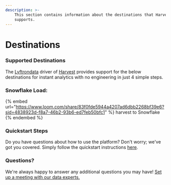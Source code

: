 ```yaml
---
description: >-
    This section contains information about the destinations that Harvest
    supports.
---
```


# Destinations

### Supported Destinations

The [Lyftrondata](https://www.lyftrondata.com/) driver of [Harvest](https://www.lyftrondata.com/integration/sales-analytics/harvest/) provides support for the below destinations for instant analytics with no engineering in just 4 simple steps.

### Snowflake Load:

{% embed url="https://www.loom.com/share/83f0fde5944a4207ad6dbb2268bf39e6?sid=4838923d-f8a7-46b2-93b6-ed7feb50bfc1" %}
harvest to Snowflake
{% endembed %}

### Quickstart Steps

Do you have questions about how to use the platform? Don't worry; we've got you covered. Simply follow the quickstart instructions [here](README.md).

### Questions? <a href="#questions" id="questions"></a>

We're always happy to answer any additional questions you may have! [Set up a meeting with our data experts.](https://www.lyftrondata.com/book-a-meeting/)
